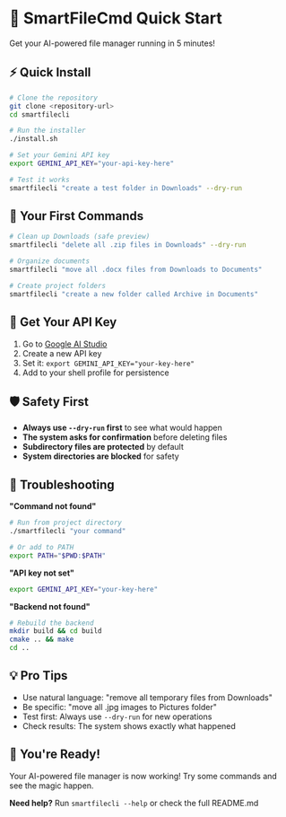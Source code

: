 # 🚀 SmartFileCmd Quick Start

Get your AI-powered file manager running in 5 minutes!

## ⚡ Quick Install

```bash
# Clone the repository
git clone <repository-url>
cd smartfilecli

# Run the installer
./install.sh

# Set your Gemini API key
export GEMINI_API_KEY="your-api-key-here"

# Test it works
smartfilecli "create a test folder in Downloads" --dry-run
```

## 🎯 Your First Commands

```bash
# Clean up Downloads (safe preview)
smartfilecli "delete all .zip files in Downloads" --dry-run

# Organize documents
smartfilecli "move all .docx files from Downloads to Documents"

# Create project folders
smartfilecli "create a new folder called Archive in Documents"
```

## 🔑 Get Your API Key

1. Go to [Google AI Studio](https://makersuite.google.com/app/apikey)
2. Create a new API key
3. Set it: `export GEMINI_API_KEY="your-key-here"`
4. Add to your shell profile for persistence

## 🛡️ Safety First

- **Always use `--dry-run` first** to see what would happen
- **The system asks for confirmation** before deleting files
- **Subdirectory files are protected** by default
- **System directories are blocked** for safety

## 🚨 Troubleshooting

**"Command not found"**
```bash
# Run from project directory
./smartfilecli "your command"

# Or add to PATH
export PATH="$PWD:$PATH"
```

**"API key not set"**
```bash
export GEMINI_API_KEY="your-key-here"
```

**"Backend not found"**
```bash
# Rebuild the backend
mkdir build && cd build
cmake .. && make
cd ..
```

## 💡 Pro Tips

- Use natural language: "remove all temporary files from Downloads"
- Be specific: "move all .jpg images to Pictures folder"
- Test first: Always use `--dry-run` for new operations
- Check results: The system shows exactly what happened

## 🎉 You're Ready!

Your AI-powered file manager is now working! Try some commands and see the magic happen.

**Need help?** Run `smartfilecli --help` or check the full README.md 
